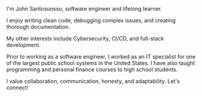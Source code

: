 I'm John Santosuosso, software engineer and lifelong learner.

I enjoy writing clean code, debugging complex issues, and creating thorough documentation.

My other interests include Cybersecurity, CI/CD, and full-stack development.

Prior to working as a software engineer, I worked as an IT specialist for one of the largest public school systems in the United States.  I have also taught programming and personal finance courses to high school students.

I value collaboration, communication, honesty, and adaptability. Let's connect!
